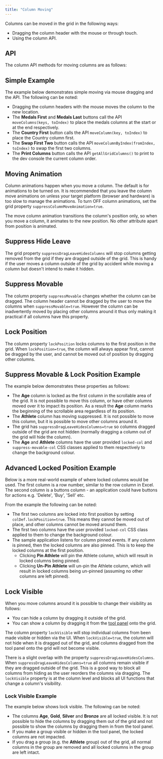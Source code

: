 ```yaml
---
title: "Column Moving"
---
```


Columns can be moved in the grid in the following ways:

- Dragging the column header with the mouse or through touch.
- Using the column API.

## API

The column API methods for moving columns are as follows:

<api-documentation source='column-api/api.json' section='Moving' names='["moveColumn", "moveColumns", "moveColumnByIndex"]'></api-documentation>

## Simple Example

The example below demonstrates simple moving via mouse dragging and the API. The following can be noted:

- Dragging the column headers with the mouse moves the column to the new location.
- The **Medals First** and **Medals Last** buttons call the API `moveColumns(keys, toIndex)` to place the medals columns at the start or at the end respectively.
- The **Country First** button calls the API `moveColumn(key, toIndex)` to place the Country column first.
- The **Swap First Two** button calls the API `moveColumnByIndex(fromIndex, toIndex)` to swap the first two columns.
- The **Print Columns** button calls the API `getAllGridColumns()` to print to the dev console the current column order.

<grid-example title='Column Moving Simple' name='moving-simple' type='generated'></grid-example>

## Moving Animation

Column animations happen when you move a column. The default is for animations to be turned on. It is recommended that you leave the column move animations on unless your target platform (browser and hardware) is too slow to manage the animations. To turn OFF column animations, set the grid property `suppressColumnMoveAnimation=true`.

<image-caption src="column-moving/resources/column-animation.gif" alt="Column Animation" maxwidth="35rem" centered="true" constrained="true"></image-caption>

The move column animation transitions the column's position only, so when you move a column, it animates to the new position. No other attribute apart from position is animated.

## Suppress Hide Leave

The grid property `suppressDragLeaveHidesColumns` will stop columns getting removed from the grid if they are dragged outside of the grid. This is handy if the user moves a column outside of the grid by accident while moving a column but doesn't intend to make it hidden.

## Suppress Movable

The column property `suppressMovable` changes whether the column can be dragged. The column header cannot be dragged by the user to move the columns when `suppressMovable=true`. However the column can be inadvertently moved by placing other columns around it thus only making it practical if all columns have this property.

## Lock Position

The column property `lockPosition` locks columns to the first position in the grid. When `lockPosition=true`, the column will always appear first, cannot be dragged by the user, and cannot be moved out of position by dragging other columns.

## Suppress Movable &amp; Lock Position Example

The example below demonstrates these properties as follows:

- The **Age** column is locked as the first column in the scrollable area of the grid. It is not possible to move this column, or have other columns moved over it to impact its position. As a result the **Age** column marks the beginning of the scrollable area regardless of its position.
- The **Athlete** column has moving suppressed. It is not possible to move this column, but it is possible to move other columns around it.
- The grid has `suppressDragLeaveHidesColumns=true` so columns dragged outside of the grid are not hidden (normally dragging a column out of the grid will hide the column).
- The **Age** and **Athlete** columns have the user provided `locked-col` and `suppress-movable-col` CSS classes applied to them respectively to change the background colour.

<grid-example title='Column Suppress & Lock' name='suppress-and-lock' type='generated'></grid-example>

## Advanced Locked Position Example

Below is a more real-world example of where locked columns would be used. The first column is a row number, similar to the row column in Excel. The second column is a buttons column - an application could have buttons for actions e.g. 'Delete', 'Buy', 'Sell' etc.

From the example the following can be noted:


- The first two columns are locked into first position by setting `colDef.lockPosition=true`. This means they cannot be moved out of place, and other columns cannot be moved around them.
- The first two columns have the user provided `locked-col` CSS class applied to them to change the background colour.
- The sample application listens for column pinned events. If any column is pinned, then the locked columns are also pinned. This is to keep the locked columns at the first position.
    - Clicking **Pin Athlete** will pin the Athlete column, which will result in locked columns being pinned.
    - Clicking **Un-Pin Athlete** will un-pin the Athlete column, which will result in locked columns being un-pinned (assuming no other columns are left pinned).

<grid-example title='Advanced Lock' name='advanced-lock' type='generated'></grid-example>

## Lock Visible

When you move columns around it is possible to change their visibility as follows:

- You can hide a column by dragging it outside of the grid.
- You can show a column by dragging it from the [tool panel](/tool-panel/) onto the grid.

The column property `lockVisible` will stop individual columns from been made visible or hidden via the UI. When `lockVisible=true`, the column will not hide when it is dragged out of the grid, and columns dragged from the tool panel onto the grid will not become visible.

There is a slight overlap with the property `suppressDragLeaveHidesColumns`. When `suppressDragLeaveHidesColumns=true` all columns remain visible if they are dragged outside of the grid. This is a good way to block all columns from hiding as the user reorders the columns via dragging. The `lockVisible` property is at the column level and blocks all UI functions that change a column's visibility.

### Lock Visible Example

The example below shows lock visible. The following can be noted:


- The columns **Age**, **Gold**, **Silver** and **Bronze** are all locked visible. It is not possible to hide the columns by dragging them out of the grid and not possible to show the columns by dragging them in from the tool panel.
- If you make a group visible or hidden in the tool panel, the locked columns are not impacted.
- If you drag a group (e.g. the **Athlete** group) out of the grid, all normal columns in the group are removed and all locked columns in the group are left intact.

<grid-example title='Lock Visible' name='lock-visible' type='generated' options='{ "exampleHeight": 550 }'></grid-example>

